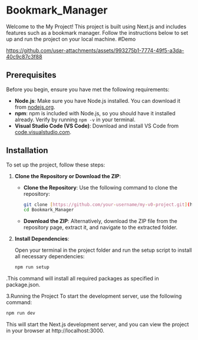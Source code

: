 # Bookmark_Manager

Welcome to the My Project! This project is built using Next.js and includes features such as a bookmark manager. Follow the instructions below to set up and run the project on your local machine.
#Demo


https://github.com/user-attachments/assets/993275b1-7774-49f5-a3da-40c9c87c3f88


## Prerequisites

Before you begin, ensure you have met the following requirements:

- **Node.js**: Make sure you have Node.js installed. You can download it from [nodejs.org](https://nodejs.org/).
- **npm**: npm is included with Node.js, so you should have it installed already. Verify by running `npm -v` in your terminal.
- **Visual Studio Code (VS Code)**: Download and install VS Code from [code.visualstudio.com](https://code.visualstudio.com/).

## Installation

To set up the project, follow these steps:

1. **Clone the Repository or Download the ZIP**:

   - **Clone the Repository**: Use the following command to clone the repository:

     ```bash
     git clone [https://github.com/your-username/my-v0-project.git](https://github.com/tanuj179/Bookmark_Manager.git)
     cd Bookmark_Manager
     ```

   - **Download the ZIP**: Alternatively, download the ZIP file from the repository page, extract it, and navigate to the extracted folder.

2. **Install Dependencies**:

   Open your terminal in the project folder and run the setup script to install all necessary dependencies:

   ```bash
   npm run setup
   ```
.This command will install all required packages as specified in package.json.

3.Running the Project
To start the development server, use the following command:
   ```BASH
   npm run dev
   ```
This will start the Next.js development server, and you can view the project in your browser at http://localhost:3000.

